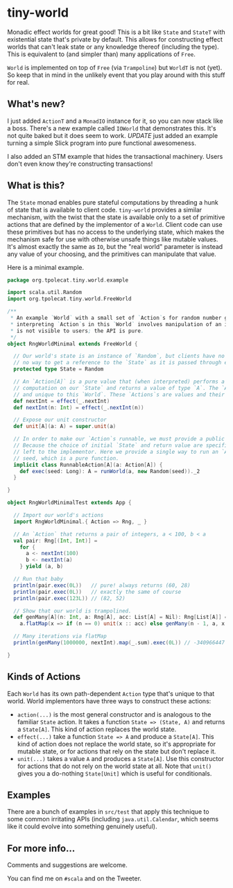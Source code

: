 tiny-world
==========

Monadic effect worlds for great good! This is a bit like `State` and `StateT` with existential state that's private by default. This allows for constructing effect worlds that can't leak state or any knowledge thereof (including the type). This is equivalent to (and simpler than) many applications of `Free`.

`World` is implemented on top of `Free` (via `Trampoline`) but `WorldT` is not (yet). So keep that in mind in the unlikely event that you play around with this stuff for real.

What's new?
------------

I just added `ActionT` and a `MonadIO` instance for it, so you can now stack like a boss. There's a new example called `IOWorld` that demonstrates this. It's not quite baked but it does seem to work. *UPDATE* just added an example turning a simple Slick program into pure functional awesomeness.

I also added an STM example that hides the transactional machinery. Users don't even know they're constructing transactions!

What is this?
-------------

The `State` monad enables pure stateful computations by threading a hunk of state that is available to client code. `tiny-world` provides a similar mechanism, with the twist that the state is available only to a set of primitive actions that are defined by the implementor of a `World`. Client code can use these primitives but has no access to the underlying state, which makes the mechanism safe for use with otherwise unsafe things like mutable values. It's almost exactly the same as `IO`, but the "real world" parameter is instead any value of your choosing, and the primitives can manipulate that value.

Here is a minimal example.

```scala
package org.tpolecat.tiny.world.example

import scala.util.Random
import org.tpolecat.tiny.world.FreeWorld

/**
 * An example `World` with a small set of `Action`s for random number generation. Although
 * interpreting `Action`s in this `World` involves manipulation of an impure `State`, this impurity
 * is not visible to users; the API is pure.
 */
object RngWorldMinimal extends FreeWorld {

  // Our world's state is an instance of `Random`, but clients have no way to know this, and have 
  // no way to get a reference to the `State` as it is passed through each `Action`.
  protected type State = Random

  // An `Action[A]` is a pure value that (when interpreted) performs a potentially effectful 
  // computation on our `State` and returns a value of type `A`. The `Action` type is path-dependent 
  // and unique to this `World`. These `Actions`s are values and their constructors are pure.
  def nextInt = effect(_.nextInt)
  def nextInt(n: Int) = effect(_.nextInt(n))

  // Expose our unit constructor
  def unit[A](a: A) = super.unit(a)

  // In order to make our `Action`s runnable, we must provide a public way to invoke `runWorld`. 
  // Because the choice of initial `State` and return value are specific to each `World`, this is 
  // left to the implementor. Here we provide a single way to run an `Action` based on a provided
  // seed, which is a pure function.
  implicit class RunnableAction[A](a: Action[A]) {
    def exec(seed: Long): A = runWorld(a, new Random(seed))._2
  }

}

object RngWorldMinimalTest extends App {

  // Import our world's actions
  import RngWorldMinimal.{ Action => Rng, _ }

  // An `Action` that returns a pair of integers, a < 100, b < a
  val pair: Rng[(Int, Int)] =
    for {
      a <- nextInt(100)
      b <- nextInt(a)
    } yield (a, b)

  // Run that baby
  println(pair.exec(0L))   // pure! always returns (60, 28)
  println(pair.exec(0L))   // exactly the same of course
  println(pair.exec(123L)) // (82, 52)

  // Show that our world is trampolined.
  def genMany[A](n: Int, a: Rng[A], acc: List[A] = Nil): Rng[List[A]] =
    a.flatMap(x => if (n == 0) unit(x :: acc) else genMany(n - 1, a, x :: acc))

  // Many iterations via flatMap
  println(genMany(1000000, nextInt).map(_.sum).exec(0L)) // -340966447

}
```

Kinds of Actions
----------------

Each `World` has its own path-dependent `Action` type that's unique to that world. World implementors have three ways to construct these actions:

* `action(...)` is the most general constructor and is analogous to the familiar `State` action. It takes a function `State => (State, A)` and returns a `State[A]`. This kind of action replaces the world state.
* `effect(...)` take a function `State => A` and produce a `State[A]`. This kind of action does not replace the world state, so it's appropriate for mutable state, or for actions that rely on the state but don't replace it.
* `unit(...)` takes a value `A` and produces a `State[A]`. Use this constructor for actions that do not rely on the world state at all. Note that `unit()` gives you a do-nothing `State[Unit]` which is useful for conditionals.

Examples
--------

There are a bunch of examples in `src/test` that apply this technique to some common irritating APIs (including `java.util.Calendar`, which seems like it could evolve into something genuinely useful). 

For more info...
----------------

Comments and suggestions are welcome. 

You can find me on `#scala` and on the Tweeter.



